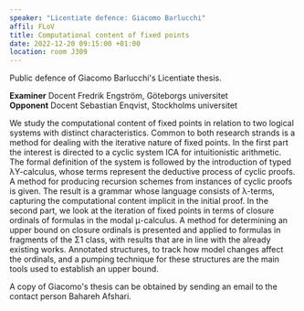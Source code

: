 ```yaml
---
speaker: "Licentiate defence: Giacomo Barlucchi"
affil: FLoV
title: Computational content of fixed points
date: 2022-12-20 09:15:00 +01:00
location: room J309
---
```

Public defence of Giacomo Barlucchi's Licentiate thesis.

**Examiner** Docent Fredrik Engström, Göteborgs universitet<br/>
**Opponent** Docent Sebastian Enqvist, Stockholms universitet
<!--more-->

We study the computational content of fixed points in relation to two logical systems with distinct characteristics.
Common to both research strands is a method for dealing with the iterative nature of fixed points.
In the first part the interest is directed to a cyclic system ICA for intuitionistic arithmetic.
The formal definition of the system is followed by the introduction of typed λY-calculus, whose terms represent the deductive process of cyclic proofs.
A method for producing recursion schemes from instances of cyclic proofs is given.
The result is a grammar whose language consists of λ-terms, capturing the computational content implicit in the initial proof.
In the second part, we look at the iteration of fixed points in terms of closure ordinals of formulas in the modal μ-calculus.
A method for determining an upper bound on closure ordinals is presented and applied to formulas in fragments of the Σ1 class, with results that are in line with the already existing works.
Annotated structures, to track how model changes affect the ordinals, and a pumping technique for these structures are the main tools used to establish an upper bound.

A copy of Giacomo's thesis can be obtained by sending an email to the contact person Bahareh Afshari.